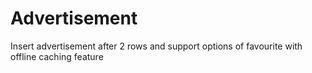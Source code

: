 # Advertisement
Insert advertisement after 2 rows and support options of favourite with offline caching feature
